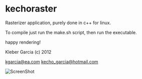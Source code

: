 kechoraster
===========

Rasterizer application, purely done in c++ for linux.

To compile just run the make.sh script, then run the executable.

happy rendering!

Kleber Garcia (c) 2012

kgarcia@ea.com
kecho_garcia@hotmail.com

![ScreenShot](https://raw.github.com/kecho/kechoraster/master/doc/monkeysnap.jpg)
